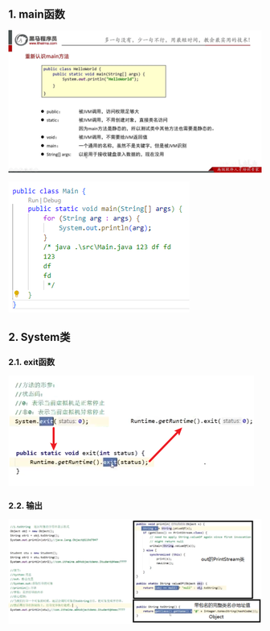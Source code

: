 ## 1. main函数

![](../../../images/image_id=412109.jpg)

![](../../../images/image_id=412110.jpg)

## 2. System类

### 2.1. exit函数

![](../../../images/image_id=412980.jpg)

### 2.2. 输出

![Alt text](../../../images/image-42.png)